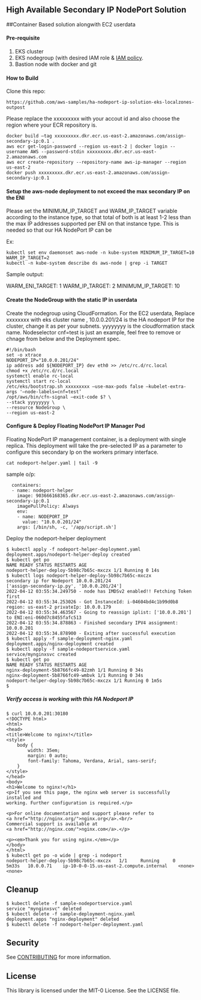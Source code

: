 
## High Available Secondary IP NodePort Solution

##Container Based solution alongwith EC2 userdata


#### Pre-requisite

1. EKS cluster
2. EKS nodegroup (with desired IAM role & [IAM policy](samples/iam-policy.json).
6. Bastion node with docker and git

#### How to Build

Clone this repo:

```
https://github.com/aws-samples/ha-nodeport-ip-solution-eks-localzones-outpost
```

Please replace the xxxxxxxxx with your accout id and also choose the region where your ECR repository is.
```
docker build —tag xxxxxxxxx.dkr.ecr.us-east-2.amazonaws.com/assign-secondary-ip:0.1 .
aws ecr get-login-password --region us-east-2 | docker login --username AWS --password-stdin xxxxxxxxx.dkr.ecr.us-east-2.amazonaws.com
aws ecr create-repository --repository-name aws-ip-manager --region us-east-2
docker push xxxxxxxxx.dkr.ecr.us-east-2.amazonaws.com/assign-secondary-ip:0.1
```

####  Setup the aws-node deployment to not exceed the max secondary IP on the ENI

Please set the MINIMUM_IP_TARGET and WARM_IP_TARGET variable according to the instance type, so that total of both is at least 1-2 less than the max IP addresses supported per ENI on that instance type. This is needed so that our HA NodePort IP can be 

Ex:
```
kubectl set env daemonset aws-node -n kube-system MINIMUM_IP_TARGET=10 WARM_IP_TARGET=2
kubectl -n kube-system describe ds aws-node | grep -i TARGET
```
Sample output:

WARM_ENI_TARGET: 1
WARM_IP_TARGET: 2
MINIMUM_IP_TARGET: 10

####  Create the NodeGroup with the static IP in userdata
Create the nodegroup using CloudFormation. For the EC2 userdata, Replace xxxxxxxx with eks cluster name , 10.0.0.201/24 is the HA nodeport IP for the cluster, change it as per your subnets. yyyyyyyy is the cloudformation stack name. Nodeselector cnf=test is just an example, feel free to remove or chnage from below and the Deployment spec. 

```
#!/bin/bash
set -o xtrace
NODEPORT_IP="10.0.0.201/24"
ip address add ${NODEPORT_IP} dev eth0 >> /etc/rc.d/rc.local
chmod +x /etc/rc.d/rc.local
systemctl enable rc-local
systemctl start rc-local
/etc/eks/bootstrap.sh xxxxxxxxx —use-max-pods false —kubelet-extra-args '—node-labels=cnf=test’
/opt/aws/bin/cfn-signal —exit-code $? \
--stack yyyyyyyy \
--resource NodeGroup \
--region us-east-2
```

#### Configure & Deploy Floating NodePort  IP  Manager  Pod 

Floating NodePort IP management container, is a deployment with single replica. This deployment will take the pre-selected IP as a parameter to configure this secondary Ip on the workers primary interface. 

```
cat nodeport-helper.yaml | tail -9
```
sample o/p:

      containers:
      - name: nodeport-helper
        image: 903666168365.dkr.ecr.us-east-2.amazonaws.com/assign-secondary-ip:0.1
        imagePullPolicy: Always
        env:
        - name: NODEPORT_IP
          value: "10.0.0.201/24"
        args: [/bin/sh, -c, '/app/script.sh']

Deploy the nodeport-helper deployment

```
$ kubectl apply -f nodeport-helper-deployment.yaml
deployment.apps/nodeport-helper-deploy created
$ kubectl get po
NAME READY STATUS RESTARTS AGE
nodeport-helper-deploy-5b98c7b65c-mxczx 1/1 Running 0 14s
$ kubectl logs nodeport-helper-deploy-5b98c7b65c-mxczx
secondary ip for Nodeport 10.0.0.201/24
['assign-secondary-ip.py', '10.0.0.201/24']
2022-04-12 03:55:34.249750 - node has IMDSv2 enabled!! Fetching Token first
2022-04-12 03:55:34.253026 - Got InstanceId: i-04604bd4c1b99d0b8 region: us-east-2 privateIp: 10.0.0.179
2022-04-12 03:55:34.463567 - Going to reassign iplist: ['10.0.0.201'] to ENI:eni-060d7c8455fafc513
2022-04-12 03:55:34.878863 - Finished secondary IPV4 assignment: 10.0.0.201
2022-04-12 03:55:34.878900 - Exiting after successful execution
$ kubectl apply -f sample-deployment-nginx.yaml
deployment.apps/nginx-deployment created
$ kubectl apply -f sample-nodeportservice.yaml
service/mynginxsvc created
$ kubectl get po
NAME READY STATUS RESTARTS AGE
nginx-deployment-5b8766fc49-82zmh 1/1 Running 0 34s
nginx-deployment-5b8766fc49-wmbvk 1/1 Running 0 34s
nodeport-helper-deploy-5b98c7b65c-mxczx 1/1 Running 0 1m5s
$
```

##### Verify access is working with this HA Nodeport IP
```
$ curl 10.0.0.201:30180
<!DOCTYPE html>
<html>
<head>
<title>Welcome to nginx!</title>
<style>
    body {
        width: 35em;
        margin: 0 auto;
        font-family: Tahoma, Verdana, Arial, sans-serif;
    }
</style>
</head>
<body>
<h1>Welcome to nginx!</h1>
<p>If you see this page, the nginx web server is successfully installed and
working. Further configuration is required.</p>

<p>For online documentation and support please refer to
<a href="http://nginx.org/">nginx.org</a>.<br/>
Commercial support is available at
<a href="http://nginx.com/">nginx.com</a>.</p>

<p><em>Thank you for using nginx.</em></p>
</body>
</html>
$ kubectl get po -o wide | grep -i nodeport
nodeport-helper-deploy-5b98c7b65c-mxczx   1/1     Running     0          5m33s   10.0.0.71    ip-10-0-0-15.us-east-2.compute.internal    <none>           <none>
```

## Cleanup
```
$ kubectl delete -f sample-nodeportservice.yaml
service "mynginxsvc" deleted
$ kubectl delete -f sample-deployment-nginx.yaml
deployment.apps "nginx-deployment" deleted
$ kubectl delete -f nodeport-helper-deployment.yaml
```

## Security

See [CONTRIBUTING](CONTRIBUTING.md#security-issue-notifications) for more information.

## License

This library is licensed under the MIT-0 License. See the LICENSE file.
